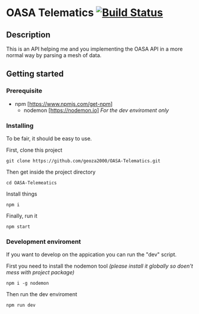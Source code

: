 # OASA Telematics [![Build Status](https://travis-ci.org/geoza2000/OASA-Telematics.png?branch=master)](https://travis-ci.org/geoza2000/OASA-Telematics)

## Description
This is an API helping me and you implementing the OASA API in a more normal way by parsing a mesh of data.

## Getting started

### Prerequisite
 - npm [https://www.npmjs.com/get-npm]
     - nodemon [https://nodemon.io] _For the dev enviroment only_

### Installing
To be fair, it should be easy to use.

First, clone this project
```
git clone https://github.com/geoza2000/OASA-Telematics.git
```
Then get inside the project directory
```
cd OASA-Telemeatics
```
Install things
```
npm i
```
Finally, run it
```
npm start
``` 

### Development enviroment
If you want to develop on the appication you can run the "dev" script.

First you need to install the nodemon tool _(please install it globally so doen't mess with project package)_
```
npm i -g nodemon
```
Then run the dev enviroment
```
npm run dev
```